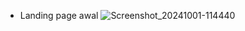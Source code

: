 - Landing page awal
![Screenshot_20241001-114440](https://github.com/user-attachments/assets/aa095382-40ff-4120-990f-c0a38903803b)
